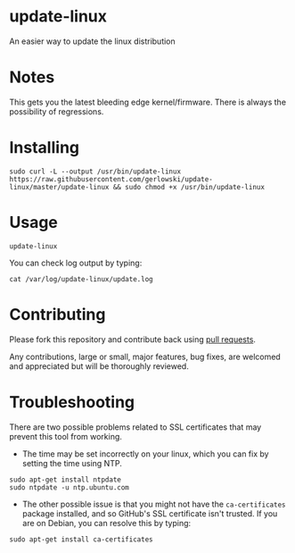 # update-linux
An easier way to update the linux distribution

# Notes
This gets you the latest bleeding edge kernel/firmware. There is always the possibility of regressions.

# Installing
```
sudo curl -L --output /usr/bin/update-linux https://raw.githubusercontent.com/gerlowski/update-linux/master/update-linux && sudo chmod +x /usr/bin/update-linux
```
# Usage
```
update-linux
```

You can check log output by typing:
```
cat /var/log/update-linux/update.log
```

# Contributing

Please fork this repository and contribute back using
[pull requests](https://github.com/Gerlowski/update-linux/pulls).

Any contributions, large or small, major features, bug fixes, are welcomed and appreciated
but will be thoroughly reviewed.

# Troubleshooting
There are two possible problems related to SSL certificates that may prevent this tool from working.
- The time may be set incorrectly on your linux, which you can fix by setting the time using NTP.
```
sudo apt-get install ntpdate
sudo ntpdate -u ntp.ubuntu.com
```

- The other possible issue is that you might not have the ```ca-certificates``` package installed, and so GitHub's SSL certificate isn't trusted. If you are on Debian, you can resolve this by typing:
```
sudo apt-get install ca-certificates
```
